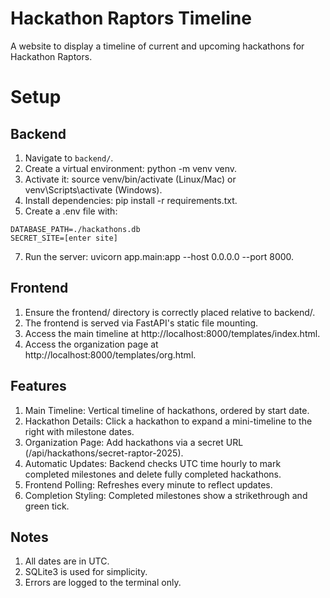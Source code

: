 # Hackathon Raptors Timeline
A website to display a timeline of current and upcoming hackathons for Hackathon Raptors.
# Setup
## Backend

1. Navigate to ```backend/```.
2. Create a virtual environment: python -m venv venv.
3. Activate it: source venv/bin/activate (Linux/Mac) or venv\Scripts\activate (Windows).
4. Install dependencies: pip install -r requirements.txt.
5. Create a .env file with:
```
DATABASE_PATH=./hackathons.db
SECRET_SITE=[enter site]
```

7. Run the server: uvicorn app.main:app --host 0.0.0.0 --port 8000.

## Frontend

1. Ensure the frontend/ directory is correctly placed relative to backend/.
2. The frontend is served via FastAPI's static file mounting.
3. Access the main timeline at http://localhost:8000/templates/index.html.
4. Access the organization page at http://localhost:8000/templates/org.html.

## Features

1. Main Timeline: Vertical timeline of hackathons, ordered by start date.
2. Hackathon Details: Click a hackathon to expand a mini-timeline to the right with milestone dates.
3. Organization Page: Add hackathons via a secret URL (/api/hackathons/secret-raptor-2025).
4. Automatic Updates: Backend checks UTC time hourly to mark completed milestones and delete fully completed hackathons.
5. Frontend Polling: Refreshes every minute to reflect updates.
6. Completion Styling: Completed milestones show a strikethrough and green tick.

## Notes

1. All dates are in UTC.
2. SQLite3 is used for simplicity.
3. Errors are logged to the terminal only.

